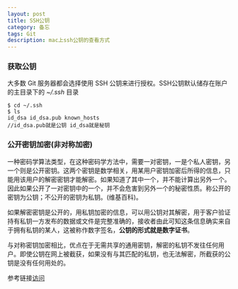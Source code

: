 ```yaml
---
layout: post
title: SSH公钥
category: 备忘
tags: Git 
description: mac上ssh公钥的查看方式
---
```

### 获取公钥

大多数 Git 服务器都会选择使用 SSH 公钥来进行授权。SSH公钥默认储存在账户的主目录下的 *~/.ssh* 目录

	$ cd ~/.ssh
	$ ls
    id_dsa id_dsa.pub known_hosts
    //id_dsa.pub就是公钥 id_dsa就是秘钥
    
### 公开密钥加密(非对称加密)

一种密码学算法类型，在这种密码学方法中，需要一对密钥，一是个私人密钥，另一个则是公开密钥。这两个密钥是数学相关，用某用户密钥加密后所得的信息，只能用该用户的解密密钥才能解密。如果知道了其中一个，并不能计算出另外一个。因此如果公开了一对密钥中的一个，并不会危害到另外一个的秘密性质。称公开的密钥为公钥；不公开的密钥为私钥。(维基百科)。

如果解密密钥是公开的，用私钥加密的信息，可以用公钥对其解密，用于客户验证持有私钥一方发布的数据或文件是完整准确的，接收者由此可知这条信息确实来自于拥有私钥的某人，这被称作数字签名，**公钥的形式就是数字证书**。

与对称密钥加密相比，优点在于无需共享的通用密钥，解密的私钥不发往任何用户。即使公钥在网上被截获，如果没有与其匹配的私钥，也无法解密，所截获的公钥是没有任何用处的。

参考链接[访问](http://git-scm.com/book/zh/%E6%9C%8D%E5%8A%A1%E5%99%A8%E4%B8%8A%E7%9A%84-Git-%E7%94%9F%E6%88%90-SSH-%E5%85%AC%E9%92%A5)